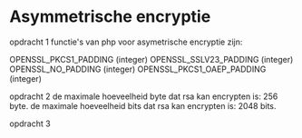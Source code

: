 # Asymmetrische encryptie

opdracht 1
functie's van php voor asymetrische encryptie zijn: 

OPENSSL_PKCS1_PADDING (integer)
OPENSSL_SSLV23_PADDING (integer)
OPENSSL_NO_PADDING (integer)
OPENSSL_PKCS1_OAEP_PADDING (integer)

opdracht 2 
de maximale hoeveelheid byte dat rsa kan encrypten is: 256 byte.
de maximale hoeveelheid bits dat rsa kan encrypten is: 2048 bits.

opdracht 3
